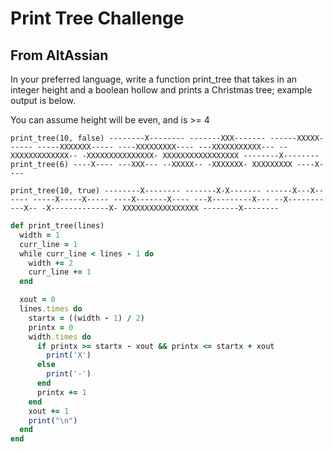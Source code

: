 # Print Tree Challenge
## From AltAssian

In your preferred language, write a function print_tree that takes in an integer height and a boolean hollow and prints a Christmas tree; example output is below.

You can assume height will be even, and is >= 4


`
 print_tree(10, false)
 --------X--------
 -------XXX-------
 ------XXXXX------
 -----XXXXXXX-----
 ----XXXXXXXXX----
 ---XXXXXXXXXXX---
 --XXXXXXXXXXXXX--
 -XXXXXXXXXXXXXXX-
 XXXXXXXXXXXXXXXXX
 --------X--------
`
`
print_tree(6)
 ----X----
 ---XXX---
 --XXXXX--
 -XXXXXXX-
 XXXXXXXXX
 ----X----
`

`
 print_tree(10, true)
 --------X--------
 -------X-X-------
 ------X---X------
 -----X-----X-----
 ----X-------X----
 ---X---------X---
 --X-----------X--
 -X-------------X-
 XXXXXXXXXXXXXXXXX
 --------X--------
`


```ruby
def print_tree(lines)
  width = 1
  curr_line = 1
  while curr_line < lines - 1 do
    width += 2
    curr_line += 1
  end

  xout = 0
  lines.times do
    startx = ((width - 1) / 2)
    printx = 0
    width.times do
      if printx >= startx - xout && printx <= startx + xout
        print('X')
      else
        print('-')
      end
      printx += 1
    end
    xout += 1
    print("\n")
  end
end
```